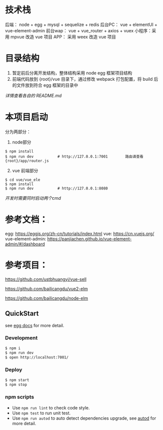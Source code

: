 

# 技术栈

后端： node + egg + mysql + sequelize + redis
后台PC： vue + elementUI + vue-element-admin
前台wap： vue + vue_router + axios + vuex
小程序：采用 mpvue 改造 vue 项目
APP： 采用 weex 改造 vue 项目


# 目录结构

1. 暂定前后分离开发结构，整体结构采用 node egg 框架项目结构
2. 前端代码放到 {root}/vue 目录下，通过修改 webpack 打包配置，将 build 后的文件放到符合 egg 框架的目录中

*详情查看各自的 README.md*


# 本项目启动

分为两部分：
1. node部分

```
$ npm install
$ npm run dev           # http://127.0.0.1:7001        路由请查看 {root}/app/router.js
```

2. vue 前端部分

```
$ cd vue/vue_ele
$ npm install
$ npm run dev           # http://127.0.0.1:8080
```

*开发时需要同时启动两个cmd*



# 参考文档：

egg: https://eggjs.org/zh-cn/tutorials/index.html
vue: https://cn.vuejs.org/
vue-element-admin: https://panjiachen.github.io/vue-element-admin/#/dashboard


# 参考项目：

https://github.com/ustbhuangyi/vue-sell

https://github.com/bailicangdu/vue2-elm

https://github.com/bailicangdu/node-elm





## QuickStart

<!-- add docs here for user -->

see [egg docs][egg] for more detail.

### Development

```bash
$ npm i
$ npm run dev
$ open http://localhost:7001/
```

### Deploy

```bash
$ npm start
$ npm stop
```

### npm scripts

- Use `npm run lint` to check code style.
- Use `npm test` to run unit test.
- Use `npm run autod` to auto detect dependencies upgrade, see [autod](https://www.npmjs.com/package/autod) for more detail.


[egg]: https://eggjs.org